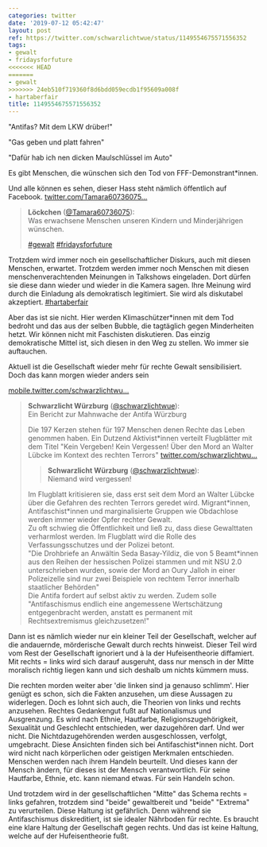 ```yaml
---
categories: twitter
date: '2019-07-12 05:42:47'
layout: post
ref: https://twitter.com/schwarzlichtwue/status/1149554675571556352
tags:
- gewalt
- fridaysforfuture
<<<<<<< HEAD
=======
- gewalt
>>>>>>> 24eb510f719360f8d6bdd059ecdb1f95609a008f
- hartaberfair
title: 1149554675571556352
---
```

"Antifas? Mit dem LKW drüber!"

"Gas geben und platt fahren"

"Dafür hab ich nen dicken Maulschlüssel im Auto"



Es gibt Menschen, die wünschen sich den Tod von FFF-Demonstrant\*innen.



Und alle können es sehen, dieser Hass steht nämlich öffentlich auf Facebook. [twitter.com/Tamara60736075…](https://twitter.com/Tamara60736075/status/1149410233741119489)
> <b>Löckchen</b> ([@Tamara60736075](https://twitter.com/Tamara60736075)):  
>Was erwachsene Menschen unseren Kindern und Minderjährigen wünschen.   
>  
>  
>  
>[#gewalt](/t/gewalt) [#fridaysforfuture](/t/fridaysforfuture)   


Trotzdem wird immer noch ein gesellschaftlicher Diskurs, auch mit diesen Menschen, erwartet. Trotzdem werden immer noch Menschen mit diesen menschenverachtenden Meinungen in Talkshows eingeladen. Dort dürfen sie diese dann wieder und wieder in die Kamera sagen.
Ihre Meinung wird durch die Einladung als demokratisch legitimiert. Sie wird als diskutabel akzeptiert. [#hartaberfair](/t/hartaberfair)



Aber das ist sie nicht. Hier werden Klimaschützer\*innen mit dem Tod bedroht und das aus der selben Bubble, die tagtäglich gegen Minderheiten hetzt.
Wir können nicht mit Faschisten diskutieren. Das einzig demokratische Mittel ist, sich diesen in den Weg zu stellen. Wo immer sie auftauchen.

Aktuell ist die Gesellschaft wieder mehr für rechte Gewalt sensibilisiert. Doch das kann morgen wieder anders sein

[mobile.twitter.com/schwarzlichtwu…](https://mobile.twitter.com/schwarzlichtwue/status/1147598231532126208)
> <b>Schwarzlicht Würzburg</b> ([@schwarzlichtwue](https://twitter.com/schwarzlichtwue)):  
>Ein Bericht zur Mahnwache der Antifa Würzburg  
>  
>Die 197 Kerzen stehen für 197 Menschen denen Rechte das Leben genommen haben. Ein Dutzend Aktivist\*innen verteilt Flugblätter mit dem Titel "Kein Vergeben! Kein Vergessen! Über den Mord an Walter Lübcke im Kontext des rechten Terrors" [twitter.com/schwarzlichtwu…](https://twitter.com/schwarzlichtwue/status/1147519970445860865)  
>> <b>Schwarzlicht Würzburg</b> ([@schwarzlichtwue](https://twitter.com/schwarzlichtwue)):    
>>Niemand wird vergessen!     
>  
>  
>Im Flugblatt kritisieren sie, dass erst seit dem Mord an Walter Lübcke über die Gefahren des rechten Terrors geredet wird. Migrant\*innen, Antifaschist\*innen und marginalisierte Gruppen wie Obdachlose werden immer wieder Opfer rechter Gewalt.  
>Zu oft schwieg die Öffentlichkeit und ließ zu, dass diese Gewalttaten verharmlost werden. Im Flugblatt wird die Rolle des Verfassungsschutzes und der Polizei betont.  
>"Die Drohbriefe an Anwältin Seda Basay-Yildiz, die von 5 Beamt\*innen aus den Reihen der hessischen Polizei stammen und mit NSU 2.0 unterschrieben wurden, sowie der Mord an Oury Jalloh in einer Polizeizelle sind nur zwei Beispiele von rechtem Terror innerhalb staatlicher Behörden"  
>Die Antifa fordert auf selbst aktiv zu werden. Zudem solle "Antifaschismus endlich eine angemessene Wertschätzung entgegenbracht werden, anstatt es permanent mit Rechtsextremismus gleichzusetzen!"  


Dann ist es nämlich wieder nur ein kleiner Teil der Gesellschaft, welcher auf die andauernde, mörderische Gewalt durch rechts hinweist. Dieser Teil wird vom Rest der Gesellschaft ignoriert und à la der Hufeisentheorie diffamiert.
Mit rechts = links wird sich darauf ausgeruht, dass nur mensch in der Mitte moralisch richtig liegen kann und sich deshalb um nichts kümmern muss.

Die rechten morden weiter aber 'die linken sind ja genauso schlimm'.
Hier genügt es schon, sich die Fakten anzusehen, um diese Aussagen zu widerlegen. Doch es lohnt sich auch, die Theorien von links und rechts anzusehen. Rechtes Gedankengut fußt auf Nationalismus und Ausgrenzung.
Es wird nach Ethnie, Hautfarbe, Religionszugehörigkeit, Sexualität und Geschlecht entschieden, wer dazugehören darf. Und wer nicht. Die Nichtdazugehörenden werden ausgeschlossen, verfolgt, umgebracht.
Diese Ansichten finden sich bei Antifaschist\*innen nicht. Dort wird nicht nach körperlichen oder geistigen Merkmalen entschieden. Menschen werden nach ihrem Handeln beurteilt. Und dieses kann der Mensch ändern, für dieses ist der Mensch verantwortlich.
Für seine Hautfarbe, Ethnie, etc. kann niemand etwas. Für sein Handeln schon.



Und trotzdem wird in der gesellschaftlichen "Mitte" das Schema rechts = links gefahren, trotzdem sind "beide" gewaltbereit und "beide" "Extrema" zu verurteilen.
Diese Haltung ist gefährlich. Denn während sie Antifaschismus diskreditiert, ist sie idealer Nährboden für rechte. Es braucht eine klare Haltung der Gesellschaft gegen rechts. Und das ist keine Haltung, welche auf der Hufeisentheorie fußt.